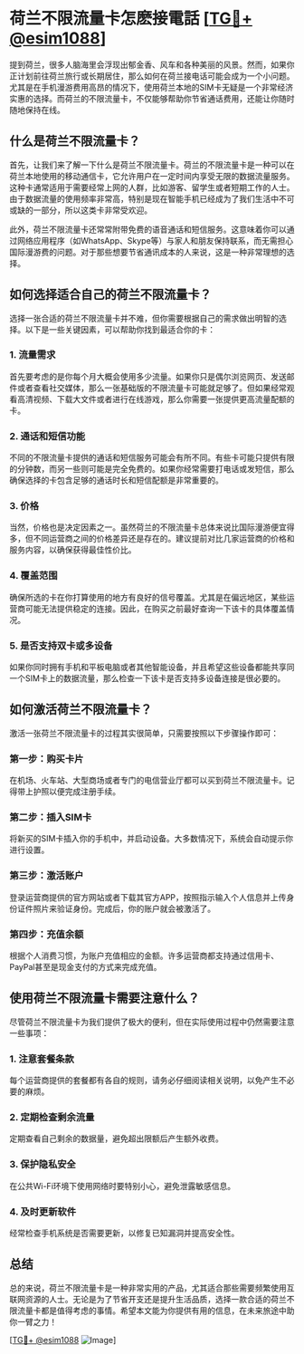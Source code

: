 # 荷兰不限流量卡怎麽接電話 [[TG💪+ @esim1088](https://t.me/s/esim1088)]

提到荷兰，很多人脑海里会浮现出郁金香、风车和各种美丽的风景。然而，如果你正计划前往荷兰旅行或长期居住，那么如何在荷兰接电话可能会成为一个小问题。尤其是在手机漫游费用高昂的情况下，使用荷兰本地的SIM卡无疑是一个非常经济实惠的选择。而荷兰的不限流量卡，不仅能够帮助你节省通话费用，还能让你随时随地保持在线。

## 什么是荷兰不限流量卡？

首先，让我们来了解一下什么是荷兰不限流量卡。荷兰的不限流量卡是一种可以在荷兰本地使用的移动通信卡，它允许用户在一定时间内享受无限的数据流量服务。这种卡通常适用于需要经常上网的人群，比如游客、留学生或者短期工作的人士。由于数据流量的使用频率非常高，特别是现在智能手机已经成为了我们生活中不可或缺的一部分，所以这类卡非常受欢迎。

此外，荷兰不限流量卡还常常附带免费的语音通话和短信服务。这意味着你可以通过网络应用程序（如WhatsApp、Skype等）与家人和朋友保持联系，而无需担心国际漫游费的问题。对于那些想要节省通讯成本的人来说，这是一种非常理想的选择。

## 如何选择适合自己的荷兰不限流量卡？

选择一张合适的荷兰不限流量卡并不难，但你需要根据自己的需求做出明智的选择。以下是一些关键因素，可以帮助你找到最适合你的卡：

### 1. **流量需求**
   首先要考虑的是你每个月大概会使用多少流量。如果你只是偶尔浏览网页、发送邮件或者查看社交媒体，那么一张基础版的不限流量卡可能就足够了。但如果经常观看高清视频、下载大文件或者进行在线游戏，那么你需要一张提供更高流量配额的卡。

### 2. **通话和短信功能**
   不同的不限流量卡提供的通话和短信服务可能会有所不同。有些卡可能只提供有限的分钟数，而另一些则可能是完全免费的。如果你经常需要打电话或发短信，那么确保选择的卡包含足够的通话时长和短信配额是非常重要的。

### 3. **价格**
   当然，价格也是决定因素之一。虽然荷兰的不限流量卡总体来说比国际漫游便宜得多，但不同运营商之间的价格差异还是存在的。建议提前对比几家运营商的价格和服务内容，以确保获得最佳性价比。

### 4. **覆盖范围**
   确保所选的卡在你打算使用的地方有良好的信号覆盖。尤其是在偏远地区，某些运营商可能无法提供稳定的连接。因此，在购买之前最好查询一下该卡的具体覆盖情况。

### 5. **是否支持双卡或多设备**
   如果你同时拥有手机和平板电脑或者其他智能设备，并且希望这些设备都能共享同一个SIM卡上的数据流量，那么检查一下该卡是否支持多设备连接是很必要的。

## 如何激活荷兰不限流量卡？

激活一张荷兰不限流量卡的过程其实很简单，只需要按照以下步骤操作即可：

### 第一步：购买卡片
   在机场、火车站、大型商场或者专门的电信营业厅都可以买到荷兰不限流量卡。记得带上护照以便完成注册手续。

### 第二步：插入SIM卡
   将新买的SIM卡插入你的手机中，并启动设备。大多数情况下，系统会自动提示你进行设置。

### 第三步：激活账户
   登录运营商提供的官方网站或者下载其官方APP，按照指示输入个人信息并上传身份证件照片来验证身份。完成后，你的账户就会被激活了。

### 第四步：充值余额
   根据个人消费习惯，为账户充值相应的金额。许多运营商都支持通过信用卡、PayPal甚至是现金支付的方式来完成充值。

## 使用荷兰不限流量卡需要注意什么？

尽管荷兰不限流量卡为我们提供了极大的便利，但在实际使用过程中仍然需要注意一些事项：

### 1. **注意套餐条款**
   每个运营商提供的套餐都有各自的规则，请务必仔细阅读相关说明，以免产生不必要的麻烦。

### 2. **定期检查剩余流量**
   定期查看自己剩余的数据量，避免超出限额后产生额外收费。

### 3. **保护隐私安全**
   在公共Wi-Fi环境下使用网络时要特别小心，避免泄露敏感信息。

### 4. **及时更新软件**
   经常检查手机系统是否需要更新，以修复已知漏洞并提高安全性。

## 总结

总的来说，荷兰不限流量卡是一种非常实用的产品，尤其适合那些需要频繁使用互联网资源的人士。无论是为了节省开支还是提升生活品质，选择一款合适的荷兰不限流量卡都是值得考虑的事情。希望本文能为你提供有用的信息，在未来旅途中助你一臂之力！

[[TG💪+ @esim1088](https://t.me/s/esim1088) ![Image](https://i.postimg.cc/4NQfJmqS/Snipaste-2025-05-13-00-14-12.png)]